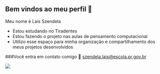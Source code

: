 ## Bem vindos ao meu perfil 🧡

Meu nome é Lais Szendela

- Estou estudando no Tiradentes
- Estou fazendo o projeto nas aulas de pensamento computacional
- Utilizo esse espaço para minha organização e compartilhamento dos meus projetos desenvolvidos

###Você entra em contato comigo 📧
szendela.lais@escola.pr.gov.br

![](https://media1.tenor.com/m/czxudFdj-gwAAAAC/disney-princess.gif)
